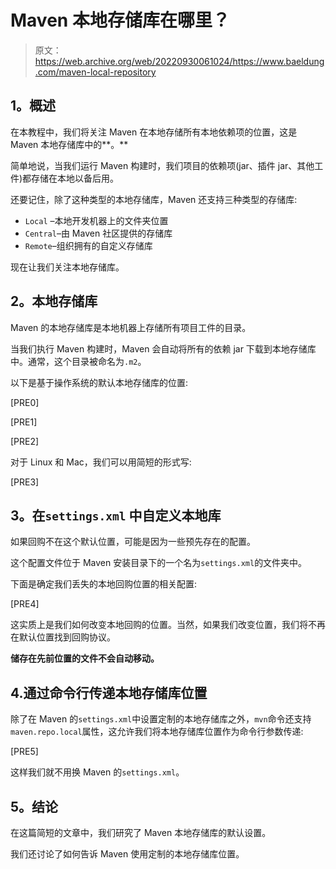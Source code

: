# Maven 本地存储库在哪里？

> 原文：<https://web.archive.org/web/20220930061024/https://www.baeldung.com/maven-local-repository>

## **1。概述**

在本教程中，我们将关注 Maven 在本地存储所有本地依赖项的位置，这是 Maven 本地存储库中的**。**

简单地说，当我们运行 Maven 构建时，我们项目的依赖项(jar、插件 jar、其他工件)都存储在本地以备后用。

还要记住，除了这种类型的本地存储库，Maven 还支持三种类型的存储库:

*   `Local` –本地开发机器上的文件夹位置
*   `Central`–由 Maven 社区提供的存储库
*   `Remote`–组织拥有的自定义存储库

现在让我们关注本地存储库。

## **2。本地存储库**

Maven 的本地存储库是本地机器上存储所有项目工件的目录。

当我们执行 Maven 构建时，Maven 会自动将所有的依赖 jar 下载到本地存储库中。通常，这个目录被命名为`.m2`。

以下是基于操作系统的默认本地存储库的位置:

[PRE0]

[PRE1]

[PRE2]

对于 Linux 和 Mac，我们可以用简短的形式写:

[PRE3]

## **3。在`settings.xml`** 中自定义本地库

如果回购不在这个默认位置，可能是因为一些预先存在的配置。

这个配置文件位于 Maven 安装目录下的一个名为`settings.xml`的文件夹中。

下面是确定我们丢失的本地回购位置的相关配置:

[PRE4]

这实质上是我们如何改变本地回购的位置。当然，如果我们改变位置，我们将不再在默认位置找到回购协议。

**储存在先前位置的文件不会自动移动。**

## 4.通过命令行传递本地存储库位置

除了在 Maven 的`settings.xml`中设置定制的本地存储库之外，`mvn`命令还支持`maven.repo.local`属性，这允许我们将本地存储库位置作为命令行参数传递:

[PRE5]

这样我们就不用换 Maven 的`settings.xml`。

## **5。结论**

在这篇简短的文章中，我们研究了 Maven 本地存储库的默认设置。

我们还讨论了如何告诉 Maven 使用定制的本地存储库位置。